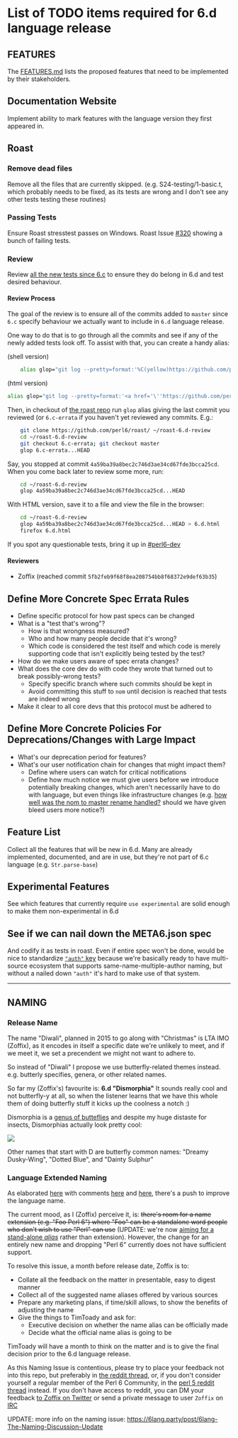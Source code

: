 
# List of TODO items required for 6.d language release

## FEATURES

The [FEATURES.md](FEATURES.md) lists the proposed features that need to be
implemented by their stakeholders.

## Documentation Website

Implement ability to mark features with the language version they first
appeared in.

## Roast

### Remove dead files

Remove all the files that are currently skipped. (e.g. S24-testing/1-basic.t,
which probably needs to be fixed, as its tests are wrong and I don't see any
other tests testing these routines)

### Passing Tests

Ensure Roast stresstest passes on Windows. Roast Issue
[#320](https://github.com/perl6/roast/issues/320) showing a bunch of failing tests.

### Review 

Review [all the new tests since
6.c](https://github.com/perl6/roast/compare/6.c-errata...HEAD) to ensure they
do belong in 6.d and test desired behaviour.

#### Review Process

The goal of the review is to ensure all of the commits added to `master` since
`6.c` specify behaviour we actually want to include in `6.d` language release.

One way to do that is to go through all the commits and see if any of the
newly added tests look off. To assist with that, you can create a handy alias:

(shell version)
```bash
    alias glop="git log --pretty=format:'%C(yellow)https://github.com/perl6/roast/commit/%H | %Cred%ad | %Cgreen%d %Creset%s' --date=short --reverse"
```

(html version)
```bash
alias glop="git log --pretty=format:'<a href='\''https://github.com/perl6/roast/commit/%H'\'' style='\''font-family: monospace'\'' target=_blank>%H | %ad | %s</a><br><br>' --date=short --reverse"
```

Then, in checkout of [the roast repo](https://github.com/perl6/roast/) run
`glop` alias giving the last commit you reviewed (or `6.c-errata` if you
haven't yet reviewed any commits. E.g.:

```bash
    git clone https://github.com/perl6/roast/ ~/roast-6.d-review
    cd ~/roast-6.d-review
    git checkout 6.c-errata; git checkout master
    glop 6.c-errata...HEAD
```

Say, you stopped at commit `4a59ba39a8bec2c746d3ae34cd67fde3bcca25cd`. When
you come back later to review some more, run:

```bash
    cd ~/roast-6.d-review
    glop 4a59ba39a8bec2c746d3ae34cd67fde3bcca25cd...HEAD
```

With HTML version, save it to a file and view the file in the browser:

```bash
    cd ~/roast-6.d-review
    glop 4a59ba39a8bec2c746d3ae34cd67fde3bcca25cd...HEAD > 6.d.html
    firefox 6.d.html
```

If you spot any questionable tests, bring it up in
[#perl6-dev](https://webchat.freenode.net/?channels=#perl6-dev)

#### Reviewers

* Zoffix (reached commit `5fb2feb9f68f8ea208754bb8f68372e9def63b35`)

## Define More Concrete Spec Errata Rules

* Define specific protocol for how past specs can be changed
* What is a "test that's wrong"?
    * How is that wrongness measured?
    * Who and how many people decide that it's wrong?
    * Which code is considered the test itself and which code is merely
        supporting code that isn't explicitly being tested by the test?
* How do we make users aware of spec errata changes?
* What does the core dev do with code they wrote that turned out to break possibly-wrong tests?
    * Specify specific branch where such commits should be kept in
    * Avoid committing this stuff to `nom` until decision is reached that tests are indeed wrong
* Make it clear to all core devs that this protocol must be adhered to

## Define More Concrete Policies For Deprecations/Changes with Large Impact

* What's our deprecation period for features?
* What's our user notification chain for changes that might impact them?
    * Define where users can watch for critical notifications
    * Define how much notice we must give users before we introduce potentially
       breaking changes, which aren't necessarily have to do with language, but
       even things like infrastructure changes (e.g. 
       [how well was the nom to master rename handled?](https://irclog.perlgeek.de/perl6-dev/2017-10-27#i_15360590)
       should we have given bleed users more notice?)

## Feature List

Collect all the features that will be new in 6.d. Many are already implemented,
documented, and are in use, but they're not part of 6.c language
(e.g. `Str.parse-base`)

## Experimental Features

See which features that currently require `use experimental` are solid enough to
make them non-experimental in 6.d

## See if we can nail down the META6.json spec

And codify it as tests in roast. Even if entire spec won't be done, would be nice to
standardize [`"auth"` key](https://irclog.perlgeek.de/perl6/2017-08-09#i_14991431) because
we're basically ready to have multi-source ecosystem that supports same-name-multiple-author
naming, but without a nailed down `"auth"` it's hard to make use of that system.

---------

## NAMING

### Release Name

The name "Diwali", planned in 2015 to go along with "Christmas" is LTA IMO (Zoffix), as it
encodes in itself a specific date we're unlikely to meet, and if we meet it, we set a
precendent we might not want to adhere to.

So instead of "Diwali" I propose we use butterfly-related themes instead. e.g. butterly
specifies, genera, or other related names.

So far my (Zoffix's) favourite is: **6.d "Dismorphia"**
It sounds really cool and not butterfly-y at all, so when the
listener learns that we have this whole them of doing butterfly stuff
it kicks up the coolness a notch :)

Dismorphia is a [genus of butteflies](https://en.wikipedia.org/wiki/Dismorphia)
and despite my huge distaste for insects, Dismorphias actually look pretty cool:

![](https://upload.wikimedia.org/wikipedia/commons/thumb/1/1f/Dismorphiapraxinoemale.jpg/1920px-Dismorphiapraxinoemale.jpg)

Other names that start with D are butterfly common names: "Dreamy Dusky-Wing", "Dotted Blue", and "Dainty Sulphur"

### Language Extended Naming

As elaborated [here](https://rakudo.party/post/The-Hot-New-Language-Named-Rakudo) with comments
[here](https://www.reddit.com/r/perl/comments/6lstqu/the_hot_new_language_named_rakudo/) and
[here](https://www.reddit.com/r/perl6/comments/6lstq3/the_hot_new_language_named_rakudo/), there's
a push to improve the language name.

The current mood, as I (Zoffix) perceive it, is: ~~there's room for a name extension (e.g. "Foo Perl 6")
where "Foo" can be a standalone word people who don't wish to use "Perl" can use~~ (UPDATE: we're now [aiming for a stand-alone *alias*](https://rakudo.party/post/6lang-The-Naming-Discussion-Update#the6lang) rather than extension). However, the
change for an entirely new name and dropping "Perl 6" currently does not have sufficient support.

To resolve this issue, a month before release date, Zoffix is to:

- Collate all the feedback on the matter in presentable, easy to digest manner
- Collect all of the suggested name aliases offered by various sources
- Prepare any marketing plans, if time/skill allows, to show the benefits of adjusting the name
- Give the things to TimToady and ask for:
    - Executive decision on whether the name alias can be officially made
    - Decide what the official name alias is going to be

TimToady will have a month to think on the matter and is to give the final decision prior to the 6.d language release.

As this Naming Issue is contentious, please try to place your feedback not into this repo, but
preferably in [the reddit thread](https://www.reddit.com/r/perl6/comments/6lstq3/the_hot_new_language_named_rakudo/),
or, if you don't consider yourself a regular member of the Perl 6 Community, in the
[perl 5 reddit thread](https://www.reddit.com/r/perl/comments/6lstqu/the_hot_new_language_named_rakudo/) instead.
If you don't have access to reddit, you can DM your feedback [to Zoffix on Twitter](https://twitter.com/zoffix)
or send a private message to user `Zoffix` on [IRC](https://webchat.freenode.net/?channels=#perl6)

UPDATE: more info on the naming issue: https://6lang.party/post/6lang-The-Naming-Discussion-Update

